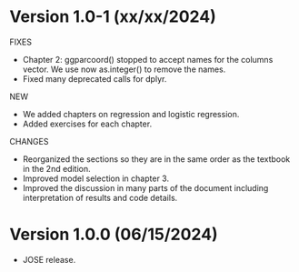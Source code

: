 # Version 1.0-1 (xx/xx/2024)

FIXES
* Chapter 2: ggparcoord() stopped to accept names for the columns vector. We use
  now as.integer() to remove the names.
* Fixed many deprecated calls for dplyr.

NEW
* We added chapters on regression and logistic regression.
* Added exercises for each chapter.

CHANGES
* Reorganized the sections so they are in the same order as the textbook in 
 the 2nd edition.
* Improved model selection in chapter 3.
* Improved the discussion in many parts of the document including interpretation
  of results and code details.  


# Version 1.0.0 (06/15/2024)

* JOSE release.